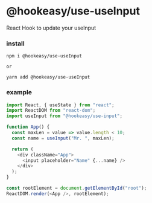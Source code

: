 # @hookeasy/use-useInput

React Hook to update your useInput

### install
```
npm i @hookeasy/use-useInput

or

yarn add @hookeasy/use-useInput
```

### example

```javascript
import React, { useState } from "react";
import ReactDOM from "react-dom";
import useInput from "@hookeasy/use-input";

function App() {
  const maxLen = value => value.length < 10;
  const name = useInput("Mr. ", maxLen);

  return (
    <div className="App">
      <input placeholder="Name" {...name} />
    </div>
  );
}

const rootElement = document.getElementById("root");
ReactDOM.render(<App />, rootElement);

```